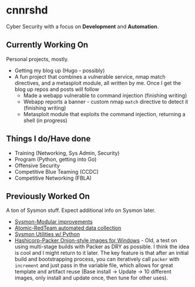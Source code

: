 # cnnrshd

Cyber Security with a focus on **Development** and **Automation**.

## Currently Working On

Personal projects, mostly.

- Getting my blog up (Hugo - possibly)
- A fun project that combines a vulnerable service, nmap match directives, and a metasploit module, all written by me. Once I get the blog up repos and posts will follow
  - Made a webapp vulnerable to command injection (finishing writing)
  - Webapp reports a banner - custom nmap `match` directive to detect it (finishing writing)
  - Metasploit module that exploits the command injection, returning a shell (in progress)

## Things I do/Have done

- Training (Networking, Sys Admin, Security)
- Program (Python, getting into Go)
- Offensive Security
- Competitive Blue Teaming (CCDC)
- Competitive Networking (FBLA)

## Previously Worked On

A ton of Sysmon stuff. Expect additional info on Sysmon later.

- [Sysmon-Modular improvements](https://github.com/cnnrshd/sysmon-modular)
- [Atomic-RedTeam automated data collection](https://github.com/cnnrshd/atomic-datasets-utils)
- [Sysmon Utilities w/ Python](https://github.com/cnnrshd/sysmon_utils)
- [Hashicorp-Packer Onion-style images for Windows](https://github.com/cnnrshd/packer-templates) - Old, a test on using multi-stage builds with Packer as DRY as possible. I think the idea is cool and I might return to it later. The key feature is that after an initial build and bootstrapping process, you can iteratively call `packer` with `increment` and just pass in the variable file, which allows for great template and artifact reuse (Base install -> Update -> 10 different images, only install and update once, then tune for other uses).

